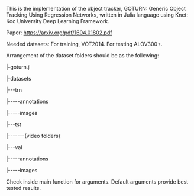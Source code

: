 This is the implementation of the object tracker, GOTURN: Generic Object Tracking Using Regression Networks, written in Julia language using Knet: Koc University Deep Learning Framework.

Paper: https://arxiv.org/pdf/1604.01802.pdf

Needed datasets: For training, VOT2014. For testing ALOV300+.

Arrangement of the dataset folders should be as the following:

|-goturn.jl

|-datasets

|---trn

|-----annotations

|-----images

|---tst

|-------(video folders)

|---val

|-----annotations

|-----images

Check inside main function for arguments. Default arguments provide best tested results.

